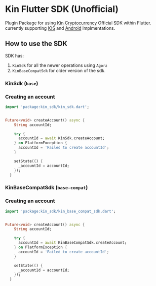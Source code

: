 # Kin Flutter SDK (Unofficial)

Plugin Package for using [Kin Cryptocurrency](https://www.kin.org/) Official SDK within Flutter. currently supporting [IOS](https://github.com/kinecosystem/kin-ios) and [Android](https://github.com/kinecosystem/kin-android) Implmentations.

## How to use the SDK

SDK has: <br>
1) `KinSdk` for all the newer operations using `Agora` 
2) `KinBaseCompatSdk` for older version of the sdk.

### KinSdk (`base`)
### Creating an account 
```dart
import 'package:kin_sdk/kin_sdk.dart';


Future<void> createAccount() async {
    String accountId;

    try {
      accountId = await KinSdk.createAccount;
    } on PlatformException {
      accountId = 'Failed to create accountId';
    }

    setState(() {
      _accountId = accountId;
    });
  }
```


### KinBaseCompatSdk (`base-compat`)
### Creating an account 
```dart
import 'package:kin_sdk/kin_base_compat_sdk.dart';


Future<void> createAccount() async {
    String accountId;

    try {
      accountId = await KinBaseCompatSdk.createAccount;
    } on PlatformException {
      accountId = 'Failed to create accountId';
    }

    setState(() {
      _accountId = accountId;
    });
  }
```